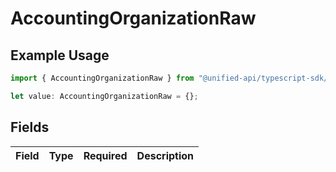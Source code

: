# AccountingOrganizationRaw

## Example Usage

```typescript
import { AccountingOrganizationRaw } from "@unified-api/typescript-sdk/sdk/models/shared";

let value: AccountingOrganizationRaw = {};
```

## Fields

| Field       | Type        | Required    | Description |
| ----------- | ----------- | ----------- | ----------- |